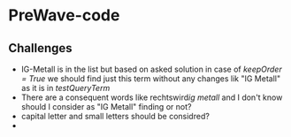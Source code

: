 # PreWave-code
## Challenges
- IG-Metall is in the list but based on asked solution in case of *keepOrder = True* we should find just this term without any changes lik "IG Metall" as it is in *testQueryTerm*
- There are a consequent words like rechtswird*ig metall* and I don't know should I consider as "IG Metall" finding or not?
- capital letter and small letters should be considred?
- 
